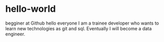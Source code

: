 # hello-world
begginer at Github 
hello everyone I am a trainee developer who wants to learn new technologies as git and sql.
Eventually I will become a data engineer.
